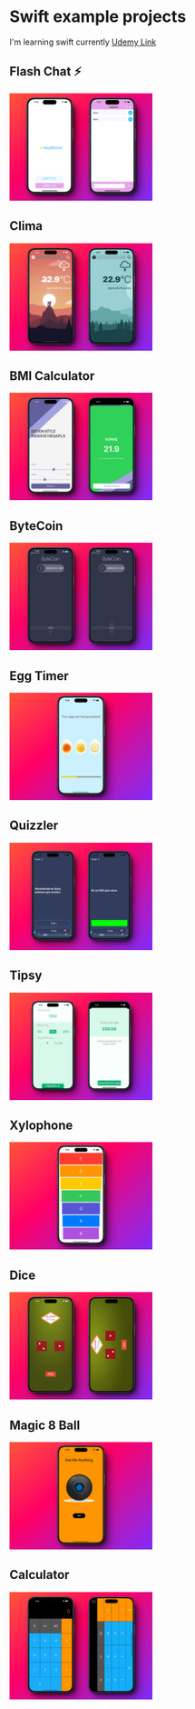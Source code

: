 # Swift example projects 

I'm learning swift currently
[Udemy Link](https://www.udemy.com/share/101Wsa3@JqXiquY4br6Wvijp9_XoPsrlHGH6M8RMhshiZGVIriHMGQoUyvNpjNPR7B1q0lXEgQ==/)


## Flash Chat ⚡️

<img src="https://github.com/kadirgulluoglu/swift_example_projects/blob/main/ScreenShots/flashChat.jpg" alt="flashChat" width="50%" height="50%">

## Clima

<img src="https://github.com/kadirgulluoglu/swift_example_projects/blob/main/ScreenShots/clima.jpg" alt="clima" width="50%" height="50%">

## BMI Calculator

<img src="https://github.com/kadirgulluoglu/swift_example_projects/blob/main/ScreenShots/bmi.jpg" alt="BMI" width="50%" height="50%">

## ByteCoin

<img src="https://github.com/kadirgulluoglu/swift_example_projects/blob/main/ScreenShots/byteCoin.jpg" alt="bytecoin" width="50%" height="50%">

## Egg Timer

<img src="https://github.com/kadirgulluoglu/swift_example_projects/blob/main/ScreenShots/eggTimer.jpg" alt="eggTimer" width="50%" height="50%">

## Quizzler

<img src="https://github.com/kadirgulluoglu/swift_example_projects/blob/main/ScreenShots/quizzler.jpg" alt="quizzler" width="50%" height="50%">

## Tipsy

<img src="https://github.com/kadirgulluoglu/swift_example_projects/blob/main/ScreenShots/tipsy.jpg" alt="tipsy" width="50%" height="50%">

## Xylophone

<img src="https://github.com/kadirgulluoglu/swift_example_projects/blob/main/ScreenShots/xylophone.jpg" alt="xylophone" width="50%" height="50%">

## Dice

<img src="https://github.com/kadirgulluoglu/swift_example_projects/blob/main/ScreenShots/dice.jpg" alt="Dice" width="50%" height="50%">

## Magic 8 Ball

<img src="https://github.com/kadirgulluoglu/swift_example_projects/blob/main/ScreenShots/magicBall.jpg" alt="magicBall" width="50%" height="50%">

## Calculator

<img src="https://github.com/kadirgulluoglu/swift_example_projects/blob/main/ScreenShots/calculator.jpg" alt="calculator" width="50%" height="50%">

